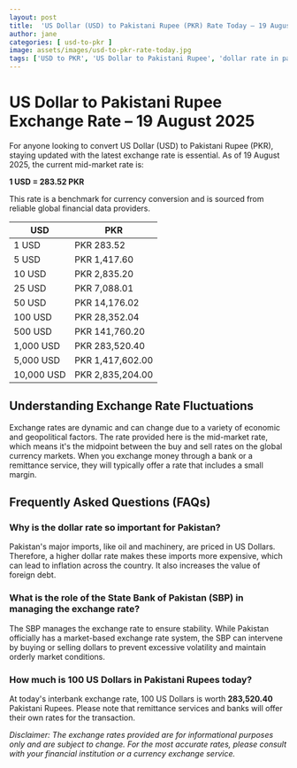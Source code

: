 ```yaml
---
layout: post
title:  'US Dollar (USD) to Pakistani Rupee (PKR) Rate Today – 19 August 2025'
author: jane
categories: [ usd-to-pkr ]
image: assets/images/usd-to-pkr-rate-today.jpg
tags: ['USD to PKR', 'US Dollar to Pakistani Rupee', 'dollar rate in pakistan', 'today dollar rate open market', 'usa to pakistan dollar rate']
---
```


# US Dollar to Pakistani Rupee Exchange Rate – 19 August 2025

For anyone looking to convert US Dollar (USD) to Pakistani Rupee (PKR), staying updated with the latest exchange rate is essential. As of 19 August 2025, the current mid-market rate is:

**1 USD = 283.52 PKR**

This rate is a benchmark for currency conversion and is sourced from reliable global financial data providers.

| USD | PKR |
| --- | --- |
| 1 USD | PKR 283.52 |
| 5 USD | PKR 1,417.60 |
| 10 USD | PKR 2,835.20 |
| 25 USD | PKR 7,088.01 |
| 50 USD | PKR 14,176.02 |
| 100 USD | PKR 28,352.04 |
| 500 USD | PKR 141,760.20 |
| 1,000 USD | PKR 283,520.40 |
| 5,000 USD | PKR 1,417,602.00 |
| 10,000 USD | PKR 2,835,204.00 |


## Understanding Exchange Rate Fluctuations

Exchange rates are dynamic and can change due to a variety of economic and geopolitical factors. The rate provided here is the mid-market rate, which means it's the midpoint between the buy and sell rates on the global currency markets. When you exchange money through a bank or a remittance service, they will typically offer a rate that includes a small margin.

## Frequently Asked Questions (FAQs)

### Why is the dollar rate so important for Pakistan?

Pakistan's major imports, like oil and machinery, are priced in US Dollars. Therefore, a higher dollar rate makes these imports more expensive, which can lead to inflation across the country. It also increases the value of foreign debt.

### What is the role of the State Bank of Pakistan (SBP) in managing the exchange rate?

The SBP manages the exchange rate to ensure stability. While Pakistan officially has a market-based exchange rate system, the SBP can intervene by buying or selling dollars to prevent excessive volatility and maintain orderly market conditions.

### How much is 100 US Dollars in Pakistani Rupees today?

At today's interbank exchange rate, 100 US Dollars is worth **283,520.40** Pakistani Rupees. Please note that remittance services and banks will offer their own rates for the transaction.



*Disclaimer: The exchange rates provided are for informational purposes only and are subject to change. For the most accurate rates, please consult with your financial institution or a currency exchange service.*
